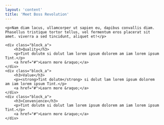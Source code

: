 ```yaml
---
layout: 'content'
title: 'Meet Boss Revolution'
---
```

<div class="content_block_1">
	
	<p>Nam diam lacus, ullamcorper ut sapien eu, dapibus convallis diam. Phasellus tristique tortor tellus, vel fermentum eros placerat sit amet. viverra a sed tincidunt, aliquet et!</p>

	<div class="block_a">
		<h3>Quality</h3>
		<p>Tint dolutm si dolut lam lorem ipsum dolorem am iam lorem ipsum Tint.</p>
		<a href="#">Learn more &raquo;</a>
	</div>
	<div class="block_a">
		<h3>Value</h3>
		<p><strong>Tint dolutm</strong> si dolut lam lorem ipsum dolorem am iam lorem ipsum Tint.</p>
		<a href="#">Learn more &raquo;</a>
	</div>
	<div class="block_a">
		<h3>Convenience</h3>
		<p>Tint dolutm si dolut lam lorem ipsum dolorem am iam lorem ipsum Tint.</p>
		<a href="#">Learn more &raquo;</a>
	</div>
</div>